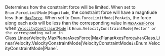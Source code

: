 Determines how the constraint force will be limited. When set to
`Enum.ForceLimitMode|Magnitude`, the constraint force will have a
magntiude less than [`MaxForce`](https://create.roblox.com/docs/reference/engine/classes/LinearVelocity#MaxForce). When set to
`Enum.ForceLimitMode|PerAxis`, the force along each axis will be less than
the corresponding value in
[`MaxAxesForce`](https://create.roblox.com/docs/reference/engine/classes/LinearVelocity#MaxAxesForce) when
[`VelocityConstraintMode`](https://create.roblox.com/docs/reference/engine/classes/LinearVelocity#VelocityConstraintMode) is
`Enum.VelocityConstraintMode|Vector' or the corresponding value in `Class.LinearVelocity.MaxPlanarAxesForce|MaxPlanarAxesForce`when`Class.LinearVelocity.VelocityConstraintMode|VelocityConstraintMode`is`Enum.VelocityConstraintMode|Plane`.
